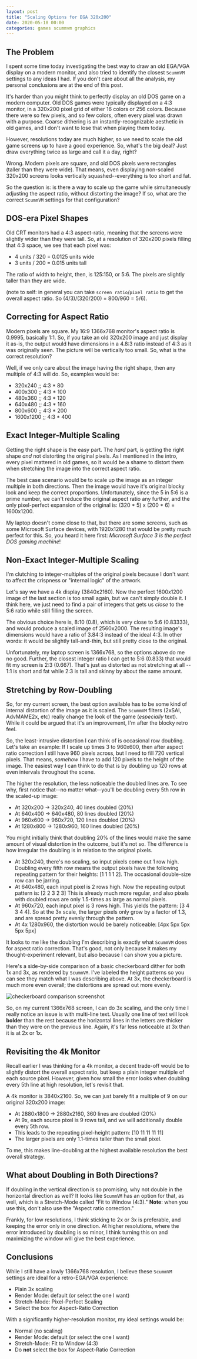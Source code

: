```yaml
---
layout: post
title: "Scaling Options for EGA 320x200"
date: 2020-05-18 00:00
categories: games scummvm graphics
---
```


## The Problem

I spent some time today investigating the best way to draw an old EGA/VGA display
on a modern monitor, and also tried to identify the closest `ScummVM` settings to
any ideas I had.  If you don't care about all the analysis,
my personal conclusions are at the end of this post.

It's harder than you might think to perfectly display an old DOS game on a modern
computer.  Old DOS games were typically displayed on a 4:3 monitor, in a 320x200 pixel
grid of either 16 colors or 256 colors.  Because
there were so few pixels, and so few colors, often every pixel was drawn with a purpose.
Coarse dithering is an instantly-recognizable aesthetic in old games, and I don't want
to lose that when playing them today.

However, resolutions today are much higher, so we need to scale the old game screens up
to have a good experience.  So, what's the big deal?  Just draw everything twice as large
and call it a day, right?

Wrong. Modern pixels are square, and old DOS pixels were rectangles (taller than they
were wide).  That means, even displaying non-scaled 320x200 screens looks vertically
squashed--everything is too short and fat.

So the question is: is there a way to scale up the game while simultaneously adjusting the
aspect ratio, without distorting the image?  If so, what are the correct `ScummVM` settings
for that configuration?

## DOS-era Pixel Shapes

Old CRT monitors had a 4:3 aspect-ratio, meaning that the screens were slightly wider than
they were tall.  So, at a resolution of 320x200 pixels filling that 4:3 space, we see
that each pixel was:

  - 4 units / 320 =  0.0125 units wide
  - 3 units / 200 =  0.015  units tall
  
The ratio of width to height, then, is 125:150, or 5:6.  The pixels are slightly taller
than they are wide.

(note to self: in general you can take `screen ratio`/`pixel ratio` to get the overall
aspect ratio.  So (4/3)/(320/200) = 800/960 = 5/6).

## Correcting for Aspect Ratio

Modern pixels are square.  My 16:9 1366x768 monitor's aspect ratio is 0.9995, basically 1:1.
So, if you take an old 320x200 image and just display it as-is, the output would have
dimensions in a 4.8:3 ratio instead of 4:3 as it was originally seen.
The picture will be vertically too small.  So, what is the correct resolution?

Well, if we only care about the image having the right shape, then any multiple of 4:3 will
do.  So, examples would be:

  - 320x240   ;; 4:3 * 80
  - 400x300   ;; 4:3 * 100
  - 480x360   ;; 4:3 * 120
  - 640x480   ;; 4:3 * 160
  - 800x600   ;; 4:3 * 200
  - 1600x1200 ;; 4:3 * 400

## Exact Integer-Multiple Scaling

Getting the right shape is the easy part.  The *hard* part, is getting the right shape *and*
not distorting the original pixels. As I mentioned in the intro, every pixel mattered
in old games, so it would be a shame to distort them when stretching the image into the
correct aspect ratio.

The best case scenario would be to scale up the image as an integer multiple in both
directions.  Then the image would have it's original blocky look and keep the correct
proportions.  Unfortunately, since the 5 in 5:6 is a prime number, we can't reduce the
original aspect ratio any further, and the only pixel-perfect
expansion of the original is: (320 \* 5) x (200 \* 6) = 1600x1200.

My laptop doesn't come close to that, but there are some screens, such as some Microsoft
Surface devices, with 1920x1280 that would be pretty much perfect for this.  So, you 
heard it here first: *Microsoft Surface 3 is the perfect DOS gaming machine*!

## Non-Exact Integer-Multiple Scaling

I'm clutching to integer-multiples of the original pixels because I don't want to affect
the crispness or "internal logic" of the artwork.

Let's say we have a 4k display (3840x2160).  Now the perfect 1600x1200 image of the
last section is too small again, but we can't simply double it.  I think here, we just
need to find a pair of integers that gets us *close* to the 5:6 ratio while still
filling the screen.

The obvious choice here is, 8:10 (0.8), which is very close to 5:6 (0.83333), and
would produce a scaled image of 2560x2000.  The resulting image's dimensions would
have a ratio of 3.84:3 instead of the ideal 4:3. In other words: it would be slightly
tall-and-thin, but still pretty close to the original.

Unfortunately, my laptop screen is 1366x768, so the options above do me no good. 
Further, the closest integer ratio I can get to
5:6 (0.833) that would fit my screen is 2:3 (0.667).  That's just as distorted as not
stretching at all -- 1:1 is short and fat while 2:3 is tall and skinny by about the
same amount.

## Stretching by Row-Doubling

So, for my current screen, the best option available has to be some kind of 
internal distortion of the image as it is scaled.  The `ScummVM` filters (2xSAI, 
AdvMAME2x, etc) really change the look of the game (*especially* text). While it 
could be argued that it's an improvement, I'm after the blocky retro feel.

So, the least-intrusive distortion I can think of is occasional row doubling.  Let's take
an example:   If I scale up times 3 to 960x600, then after aspect ratio correction I still
have 960 pixels across, but I need to fill 720 vertical pixels. That means, *somehow* I
have to add 120 pixels to the height of the image.  The easiest way I can think to do that is
by doubling up 120 rows at even intervals throughout the scene.

The higher the resolution, the less noticeable the doubled lines are.
To see why, first notice that--no matter what--you'll be doubling every 5th row in the
scaled-up image:

  - At 320x200 -> 320x240, 40 lines doubled (20%)
  - At 640x400 -> 640x480, 80 lines doubled (20%)
  - At 960x600 -> 960x720, 120 lines doubled (20%)
  - At 1280x800 -> 1280x960, 160 lines doubled (20%)
 
You might initially think that doubling 20% of the lines would make the same amount of
visual distortion in the outcome, but it's not so.  The difference is how irregular the doubling
is in relation to the original pixels.
 
  - At 320x240, there's no scaling, so input pixels come out 1 row high.  Doubling every
   fifth row means the output pixels have the following repeating pattern for their heights:
  [1 1 1 1 2].  The occasional double-size row can be jarring.
  - At 640x480, each input pixel is 2 rows high.  Now the repeating output pattern is:
  [2 2 3 2 3]  This is already much more regular, and also pixels with doubled rows are
  only 1.5-times as large as normal pixels. 
  - At 960x720, each input pixel is 3 rows high.  This yields the
  pattern: [3 4 3 4 4].  So at the 3x scale, the larger pixels 
  only grow by a factor of 1.3, and are spread pretty evenly through the pattern.
  - At 4x 1280x960, the distortion would be barely noticeable: [4px 5px 5px 5px 5px]

It looks to me like the doubling I'm describing is exactly what `ScummVM` does for
aspect ratio correction.  That's good, not only because it makes my thought-experiment
relevant, but also because I can show you a picture.

Here's a side-by-side comparison of a basic checkerboard dither for both 1x and 3x, as
rendered by `ScummVM`.  I've labeled the height patterns so you can see they match
what I was describing above.  At 3x, the checkerboard is much more even overall; the
distortions are spread out more evenly.

![checkerboard comparison screenshot](/assets/2020/07/dither-compare-1x-to-3x.png)

So, on my current 1366x768 screen, I can do 3x scaling, and the only time I really 
notice an issue is with multi-line text. Usually one line of text will look **bolder** 
than the rest because the horizontal lines in the letters are thicker than they were on 
the previous line. Again, it's far less noticeable at 3x than it is at 2x or 1x.

## Revisiting the 4k Monitor

Recall earlier I was thinking for a 4k monitor, a decent trade-off would be to slightly
distort the overall aspect ratio, but keep a plain integer multiple of each source pixel.
However, given how small the error looks when doubling every 5th line at high resolution,
let's revisit that.

A 4k monitor is 3840x2160.  So, we can just barely fit a multiple of 9 on our
original 320x200 image:

  - At 2880x1800 -> 2880x2160, 360 lines are doubled (20%)
  - At 9x, each source pixel is 9 rows tall, and we will additionally 
  double every 5th row.
  - This leads to the repeating pixel-height pattern: [10 11 11 11 11]
  - The larger pixels are only 1.1-times taller than the small pixel.

To me, this makes line-doubling at the highest available resolution the best overall
strategy.

## What about Doubling in Both Directions?

If doubling in the vertical direction is so promising, why not double in the
horizontal direction as well?  It looks like `ScummVM` has an option for that, as well,
which is a Stretch-Mode called "Fit to Window (4:3)."  **Note**: when you use this, don't
also use the "Aspect ratio correction."

Frankly, for low resolutions, I think sticking to 2x or 3x is preferable, and keeping the
error only in one direction.  At higher resolutions, where the error introduced by
doubling is so minor, I think turning this on and maximizing the window will give the
best experience.

## Conclusions

While I still have a lowly 1366x768 resolution, I believe these `ScummVM` settings are
ideal for a retro-EGA/VGA experience:

  - Plain 3x scaling
  - Render Mode: default (or select the one I want)
  - Stretch-Mode: Pixel-Perfect Scaling
  - Select the box for Aspect-Ratio Correction
  
With a significantly higher-resolution monitor, my ideal settings would be:

  - Normal (no scaling)
  - Render Mode: default (or select the one I want)
  - Stretch-Mode: Fit to Window (4:3)
  - Do **not** select the box for Aspect-Ratio Correction
  
